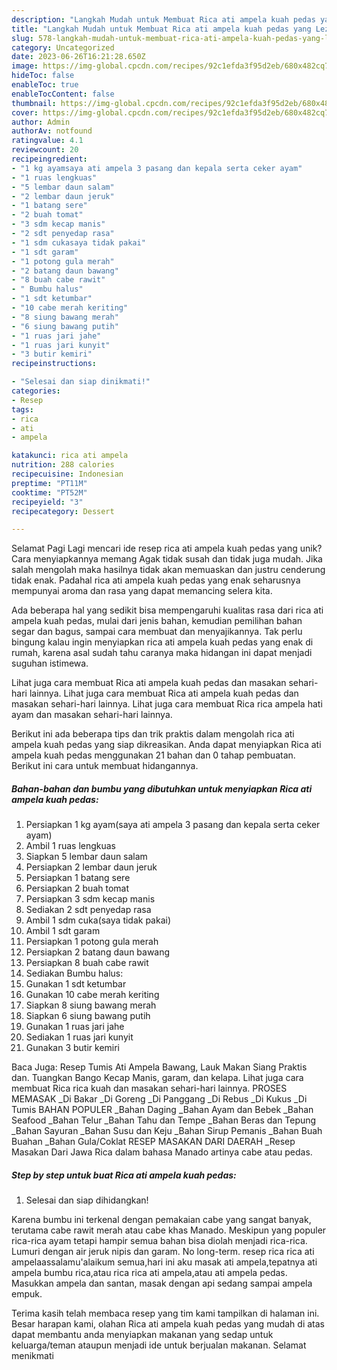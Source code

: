 ```yaml
---
description: "Langkah Mudah untuk Membuat Rica ati ampela kuah pedas yang Lezat Sekali, Lezat"
title: "Langkah Mudah untuk Membuat Rica ati ampela kuah pedas yang Lezat Sekali, Lezat"
slug: 578-langkah-mudah-untuk-membuat-rica-ati-ampela-kuah-pedas-yang-lezat-sekali-lezat
category: Uncategorized
date: 2023-06-26T16:21:28.650Z
image: https://img-global.cpcdn.com/recipes/92c1efda3f95d2eb/680x482cq70/rica-ati-ampela-kuah-pedas-foto-resep-utama.jpg
hideToc: false
enableToc: true
enableTocContent: false
thumbnail: https://img-global.cpcdn.com/recipes/92c1efda3f95d2eb/680x482cq70/rica-ati-ampela-kuah-pedas-foto-resep-utama.jpg
cover: https://img-global.cpcdn.com/recipes/92c1efda3f95d2eb/680x482cq70/rica-ati-ampela-kuah-pedas-foto-resep-utama.jpg
author: Admin
authorAv: notfound
ratingvalue: 4.1
reviewcount: 20
recipeingredient:
- "1 kg ayamsaya ati ampela 3 pasang dan kepala serta ceker ayam"
- "1 ruas lengkuas"
- "5 lembar daun salam"
- "2 lembar daun jeruk"
- "1 batang sere"
- "2 buah tomat"
- "3 sdm kecap manis"
- "2 sdt penyedap rasa"
- "1 sdm cukasaya tidak pakai"
- "1 sdt garam"
- "1 potong gula merah"
- "2 batang daun bawang"
- "8 buah cabe rawit"
- " Bumbu halus"
- "1 sdt ketumbar"
- "10 cabe merah keriting"
- "8 siung bawang merah"
- "6 siung bawang putih"
- "1 ruas jari jahe"
- "1 ruas jari kunyit"
- "3 butir kemiri"
recipeinstructions:

- "Selesai dan siap dinikmati!"
categories:
- Resep
tags:
- rica
- ati
- ampela

katakunci: rica ati ampela 
nutrition: 288 calories
recipecuisine: Indonesian
preptime: "PT11M"
cooktime: "PT52M"
recipeyield: "3"
recipecategory: Dessert

---
```



Selamat Pagi Lagi mencari ide resep rica ati ampela kuah pedas yang unik? Cara menyiapkannya memang Agak tidak susah dan tidak juga mudah. Jika salah mengolah maka hasilnya tidak akan memuaskan dan justru cenderung tidak enak. Padahal rica ati ampela kuah pedas yang enak seharusnya mempunyai aroma dan rasa yang dapat memancing selera kita.


Ada beberapa hal yang sedikit bisa mempengaruhi kualitas rasa dari rica ati ampela kuah pedas, mulai dari jenis bahan, kemudian pemilihan bahan segar dan bagus, sampai cara membuat dan menyajikannya. Tak perlu bingung kalau ingin menyiapkan rica ati ampela kuah pedas yang enak di rumah, karena asal sudah tahu caranya maka hidangan ini dapat menjadi suguhan istimewa.

Lihat juga cara membuat Rica ati ampela kuah pedas dan masakan sehari-hari lainnya. Lihat juga cara membuat Rica ati ampela kuah pedas dan masakan sehari-hari lainnya. Lihat juga cara membuat Rica rica ampela hati ayam dan masakan sehari-hari lainnya.


Berikut ini ada beberapa tips dan trik praktis dalam mengolah rica ati ampela kuah pedas yang siap dikreasikan. Anda dapat menyiapkan Rica ati ampela kuah pedas menggunakan 21 bahan dan 0 tahap pembuatan. Berikut ini cara untuk membuat hidangannya.

<!--inarticleads1-->

##### Bahan-bahan dan bumbu yang dibutuhkan untuk menyiapkan Rica ati ampela kuah pedas:

1. Persiapkan 1 kg ayam(saya ati ampela 3 pasang dan kepala serta ceker ayam)
1. Ambil 1 ruas lengkuas
1. Siapkan 5 lembar daun salam
1. Persiapkan 2 lembar daun jeruk
1. Persiapkan 1 batang sere
1. Persiapkan 2 buah tomat
1. Persiapkan 3 sdm kecap manis
1. Sediakan 2 sdt penyedap rasa
1. Ambil 1 sdm cuka(saya tidak pakai)
1. Ambil 1 sdt garam
1. Persiapkan 1 potong gula merah
1. Persiapkan 2 batang daun bawang
1. Persiapkan 8 buah cabe rawit
1. Sediakan  Bumbu halus:
1. Gunakan 1 sdt ketumbar
1. Gunakan 10 cabe merah keriting
1. Siapkan 8 siung bawang merah
1. Siapkan 6 siung bawang putih
1. Gunakan 1 ruas jari jahe
1. Sediakan 1 ruas jari kunyit
1. Gunakan 3 butir kemiri


Baca Juga: Resep Tumis Ati Ampela Bawang, Lauk Makan Siang Praktis dan. Tuangkan Bango Kecap Manis, garam, dan kelapa. Lihat juga cara membuat Rica rica kuah dan masakan sehari-hari lainnya. PROSES MEMASAK _Di Bakar _Di Goreng _Di Panggang _Di Rebus _Di Kukus _Di Tumis BAHAN POPULER _Bahan Daging _Bahan Ayam dan Bebek _Bahan Seafood _Bahan Telur _Bahan Tahu dan Tempe _Bahan Beras dan Tepung _Bahan Sayuran _Bahan Susu dan Keju _Bahan Sirup Pemanis _Bahan Buah Buahan _Bahan Gula/Coklat RESEP MASAKAN DARI DAERAH _Resep Masakan Dari Jawa Rica dalam bahasa Manado artinya cabe atau pedas. 

<!--inarticleads2-->

##### Step by step untuk buat Rica ati ampela kuah pedas:


1. Selesai dan siap dihidangkan!

Karena bumbu ini terkenal dengan pemakaian cabe yang sangat banyak, terutama cabe rawit merah atau cabe khas Manado. Meskipun yang populer rica-rica ayam tetapi hampir semua bahan bisa diolah menjadi rica-rica. Lumuri dengan air jeruk nipis dan garam. No long-term. resep rica rica ati ampelaassalamu&#39;alaikum semua,hari ini aku masak ati ampela,tepatnya ati ampela bumbu rica,atau rica rica ati ampela,atau ati ampela pedas. Masukkan ampela dan santan, masak dengan api sedang sampai ampela empuk. 

Terima kasih telah membaca resep yang tim kami tampilkan di halaman ini. Besar harapan kami, olahan Rica ati ampela kuah pedas yang mudah di atas dapat membantu anda menyiapkan makanan yang sedap untuk keluarga/teman ataupun menjadi ide untuk berjualan makanan. Selamat menikmati
